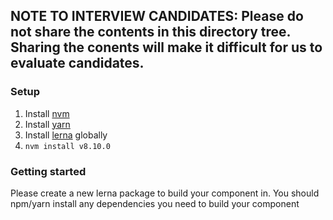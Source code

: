 ## **NOTE TO INTERVIEW CANDIDATES: Please do not share the contents in this directory tree. Sharing the conents will make it difficult for us to evaluate candidates.**

### Setup

1. Install [nvm](https://github.com/creationix/nvm/blob/master/README.md)
1. Install [yarn](https://yarnpkg.com/en/)
1. Install [lerna](https://github.com/lerna/lerna) globally
1. `nvm install v8.10.0`

### Getting started

Please create a new lerna package to build your component in. You should npm/yarn install any dependencies you need to build your component
